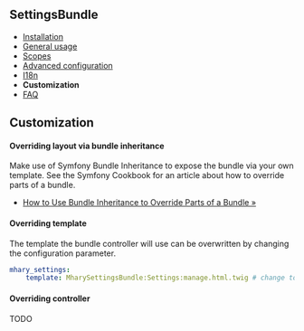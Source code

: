 ## SettingsBundle

* [Installation](installation.md)
* [General usage](general-usage.md)
* [Scopes](scopes.md)
* [Advanced configuration](advanced-configuration.md)
* [I18n](i18n.md)
* **Customization**
* [FAQ](faq.md)

## Customization

#### Overriding layout via bundle inheritance

Make use of Symfony Bundle Inheritance to expose the bundle via your own template. See the Symfony Cookbook for an
article about how to override parts of a bundle.

* [How to Use Bundle Inheritance to Override Parts of a Bundle »](http://symfony.com/doc/current/cookbook/bundles/inheritance.html#overriding-resources-templates-routing-etc)

#### Overriding template

The template the bundle controller will use can be overwritten by changing the configuration parameter.

```yaml
mhary_settings:
    template: MharySettingsBundle:Settings:manage.html.twig # change to your own
```

<a name="overriding_controller"></a>
#### Overriding controller

TODO

